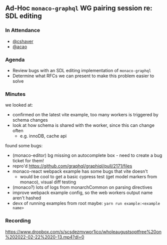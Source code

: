 ## Ad-Hoc `monaco-graphql` WG pairing session re: SDL editing

### In Attendance

- [@cshaver](github.com/cshaver)
- [@acao](github.com/acao)


### Agenda

- Review bugs with an SDL editing implementation of `monaco-graphql`
- Determine what RFCs we can present to make this problem easier to solve

### Minutes

we looked at:
- confirmed on the latest vite example, too many workers is triggered by schema changes
- look at how schema is shared with the worker, since this can change often
  - e.g. innoDB, cache api

found some bugs:
- (monaco-editor) bg missing on autocomplete box - need to create a bug ticket for them!
- repro'd https://github.com/graphql/graphiql/pull/2171/files
- monaco-react webpack example has some bugs that vite doesn't
  - would be cool to get a basic cypress test (get model markers from monaco), visual diff testing
- (monaco?) lots of logs from monarchCommon on parsing directives
- improve webpack example config, so the web workers output name aren't hashed
- devx of running examples from root maybe: `yarn run example:<example name>`

### Recording

https://www.dropbox.com/s/scsdezmvwor1ico/wholeaugustsoptfree%20on%202022-02-22%2020-13.mp4?dl=0
